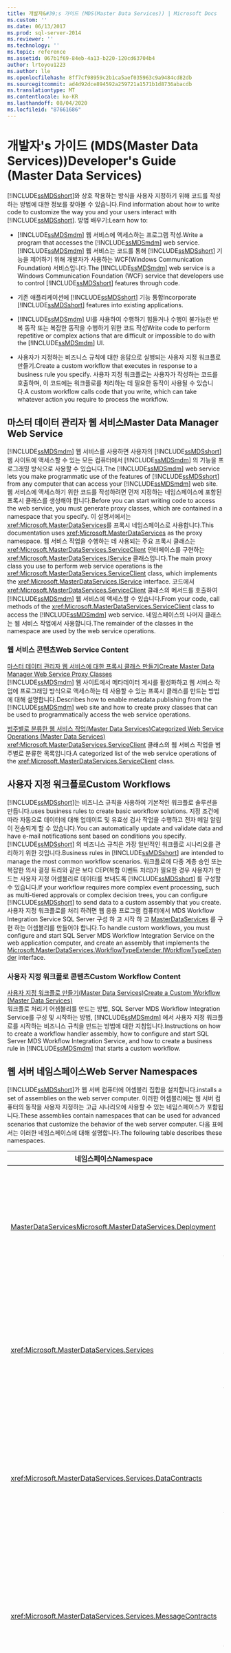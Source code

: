 ```yaml
---
title: 개발자&#39;s 가이드 (MDS(Master Data Services)) | Microsoft Docs
ms.custom: ''
ms.date: 06/13/2017
ms.prod: sql-server-2014
ms.reviewer: ''
ms.technology: ''
ms.topic: reference
ms.assetid: 067b1f69-84eb-4a13-b220-120cd63704b4
author: lrtoyou1223
ms.author: lle
ms.openlocfilehash: 8ff7cf98959c2b1ca5aef035963c9a9484cd82db
ms.sourcegitcommit: ad4d92dce894592a259721a1571b1d8736abacdb
ms.translationtype: MT
ms.contentlocale: ko-KR
ms.lasthandoff: 08/04/2020
ms.locfileid: "87661686"
---
```

# <a name="developer39s-guide-master-data-services"></a><span data-ttu-id="2c21e-102">개발자&#39;s 가이드 (MDS(Master Data Services))</span><span class="sxs-lookup"><span data-stu-id="2c21e-102">Developer&#39;s Guide (Master Data Services)</span></span>
  <span data-ttu-id="2c21e-103">[!INCLUDE[ssMDSshort](../../includes/ssmdsshort-md.md)]와 상호 작용하는 방식을 사용자 지정하기 위해 코드를 작성하는 방법에 대한 정보를 찾아볼 수 있습니다.</span><span class="sxs-lookup"><span data-stu-id="2c21e-103">Find information about how to write code to customize the way you and your users interact with [!INCLUDE[ssMDSshort](../../includes/ssmdsshort-md.md)].</span></span> <span data-ttu-id="2c21e-104">방법 배우기:</span><span class="sxs-lookup"><span data-stu-id="2c21e-104">Learn how to:</span></span>  
  
-   <span data-ttu-id="2c21e-105">[!INCLUDE[ssMDSmdm](../../includes/ssmdsmdm-md.md)] 웹 서비스에 액세스하는 프로그램 작성.</span><span class="sxs-lookup"><span data-stu-id="2c21e-105">Write a program that accesses the [!INCLUDE[ssMDSmdm](../../includes/ssmdsmdm-md.md)] web service.</span></span> <span data-ttu-id="2c21e-106">[!INCLUDE[ssMDSmdm](../../includes/ssmdsmdm-md.md)] 웹 서비스는 코드를 통해 [!INCLUDE[ssMDSshort](../../includes/ssmdsshort-md.md)] 기능을 제어하기 위해 개발자가 사용하는 WCF(Windows Communication Foundation) 서비스입니다.</span><span class="sxs-lookup"><span data-stu-id="2c21e-106">The [!INCLUDE[ssMDSmdm](../../includes/ssmdsmdm-md.md)] web service is a Windows Communication Foundation (WCF) service that developers use to control [!INCLUDE[ssMDSshort](../../includes/ssmdsshort-md.md)] features through code.</span></span>  
  
-   <span data-ttu-id="2c21e-107">기존 애플리케이션에 [!INCLUDE[ssMDSshort](../../includes/ssmdsshort-md.md)] 기능 통합</span><span class="sxs-lookup"><span data-stu-id="2c21e-107">Incorporate [!INCLUDE[ssMDSshort](../../includes/ssmdsshort-md.md)] features into existing applications.</span></span>  
  
-   <span data-ttu-id="2c21e-108">[!INCLUDE[ssMDSmdm](../../includes/ssmdsmdm-md.md)] UI를 사용하여 수행하기 힘들거나 수행이 불가능한 반복 동작 또는 복잡한 동작을 수행하기 위한 코드 작성</span><span class="sxs-lookup"><span data-stu-id="2c21e-108">Write code to perform repetitive or complex actions that are difficult or impossible to do with the [!INCLUDE[ssMDSmdm](../../includes/ssmdsmdm-md.md)] UI.</span></span>  
  
-   <span data-ttu-id="2c21e-109">사용자가 지정하는 비즈니스 규칙에 대한 응답으로 실행되는 사용자 지정 워크플로 만들기.</span><span class="sxs-lookup"><span data-stu-id="2c21e-109">Create a custom workflow that executes in response to a business rule you specify.</span></span> <span data-ttu-id="2c21e-110">사용자 지정 워크플로는 사용자가 작성하는 코드를 호출하며, 이 코드에는 워크플로를 처리하는 데 필요한 동작이 사용될 수 있습니다.</span><span class="sxs-lookup"><span data-stu-id="2c21e-110">A custom workflow calls code that you write, which can take whatever action you require to process the workflow.</span></span>  
  
## <a name="master-data-manager-web-service"></a><span data-ttu-id="2c21e-111">마스터 데이터 관리자 웹 서비스</span><span class="sxs-lookup"><span data-stu-id="2c21e-111">Master Data Manager Web Service</span></span>  
 <span data-ttu-id="2c21e-112">[!INCLUDE[ssMDSmdm](../../includes/ssmdsmdm-md.md)] 웹 서비스를 사용하면 사용자의 [!INCLUDE[ssMDSshort](../../includes/ssmdsshort-md.md)] 웹 사이트에 액세스할 수 있는 모든 컴퓨터에서 [!INCLUDE[ssMDSmdm](../../includes/ssmdsmdm-md.md)] 의 기능을 프로그래밍 방식으로 사용할 수 있습니다.</span><span class="sxs-lookup"><span data-stu-id="2c21e-112">The [!INCLUDE[ssMDSmdm](../../includes/ssmdsmdm-md.md)] web service lets you make programmatic use of the features of [!INCLUDE[ssMDSshort](../../includes/ssmdsshort-md.md)] from any computer that can access your [!INCLUDE[ssMDSmdm](../../includes/ssmdsmdm-md.md)] web site.</span></span> <span data-ttu-id="2c21e-113">웹 서비스에 액세스하기 위한 코드를 작성하려면 먼저 지정하는 네임스페이스에 포함된 프록시 클래스를 생성해야 합니다.</span><span class="sxs-lookup"><span data-stu-id="2c21e-113">Before you can start writing code to access the web service, you must generate proxy classes, which are contained in a namespace that you specify.</span></span> <span data-ttu-id="2c21e-114">이 설명서에서는 <xref:Microsoft.MasterDataServices>를 프록시 네임스페이스로 사용합니다.</span><span class="sxs-lookup"><span data-stu-id="2c21e-114">This documentation uses <xref:Microsoft.MasterDataServices> as the proxy namespace.</span></span> <span data-ttu-id="2c21e-115">웹 서비스 작업을 수행하는 데 사용되는 주요 프록시 클래스는 <xref:Microsoft.MasterDataServices.ServiceClient> 인터페이스를 구현하는 <xref:Microsoft.MasterDataServices.IService> 클래스입니다.</span><span class="sxs-lookup"><span data-stu-id="2c21e-115">The main proxy class you use to perform web service operations is the <xref:Microsoft.MasterDataServices.ServiceClient> class, which implements the <xref:Microsoft.MasterDataServices.IService> interface.</span></span> <span data-ttu-id="2c21e-116">코드에서 <xref:Microsoft.MasterDataServices.ServiceClient> 클래스의 메서드를 호출하여 [!INCLUDE[ssMDSmdm](../../includes/ssmdsmdm-md.md)] 웹 서비스에 액세스할 수 있습니다.</span><span class="sxs-lookup"><span data-stu-id="2c21e-116">From your code, call methods of the <xref:Microsoft.MasterDataServices.ServiceClient> class to access the [!INCLUDE[ssMDSmdm](../../includes/ssmdsmdm-md.md)] web service.</span></span> <span data-ttu-id="2c21e-117">네임스페이스의 나머지 클래스는 웹 서비스 작업에서 사용합니다.</span><span class="sxs-lookup"><span data-stu-id="2c21e-117">The remainder of the classes in the namespace are used by the web service operations.</span></span>  
  
### <a name="web-service-content"></a><span data-ttu-id="2c21e-118">웹 서비스 콘텐츠</span><span class="sxs-lookup"><span data-stu-id="2c21e-118">Web Service Content</span></span>  
 [<span data-ttu-id="2c21e-119">마스터 데이터 관리자 웹 서비스에 대한 프록시 클래스 만들기</span><span class="sxs-lookup"><span data-stu-id="2c21e-119">Create Master Data Manager Web Service Proxy Classes</span></span>](create-master-data-manager-web-service-proxy-classes.md)  
 <span data-ttu-id="2c21e-120">[!INCLUDE[ssMDSmdm](../../includes/ssmdsmdm-md.md)] 웹 사이트에서 메타데이터 게시를 활성화하고 웹 서비스 작업에 프로그래밍 방식으로 액세스하는 데 사용할 수 있는 프록시 클래스를 만드는 방법에 대해 설명합니다.</span><span class="sxs-lookup"><span data-stu-id="2c21e-120">Describes how to enable metadata publishing from the [!INCLUDE[ssMDSmdm](../../includes/ssmdsmdm-md.md)] web site and how to create proxy classes that can be used to programmatically access the web service operations.</span></span>  
  
 [<span data-ttu-id="2c21e-121">범주별로 분류한 웹 서비스 작업&#40;Master Data Services&#41;</span><span class="sxs-lookup"><span data-stu-id="2c21e-121">Categorized Web Service Operations &#40;Master Data Services&#41;</span></span>](categorized-web-service-operations-master-data-services.md)  
 <span data-ttu-id="2c21e-122"><xref:Microsoft.MasterDataServices.ServiceClient> 클래스의 웹 서비스 작업을 범주별로 분류한 목록입니다.</span><span class="sxs-lookup"><span data-stu-id="2c21e-122">A categorized list of the web service operations of the <xref:Microsoft.MasterDataServices.ServiceClient> class.</span></span>  
  
## <a name="custom-workflows"></a><span data-ttu-id="2c21e-123">사용자 지정 워크플로</span><span class="sxs-lookup"><span data-stu-id="2c21e-123">Custom Workflows</span></span>  
 [!INCLUDE[ssMDSshort](../../includes/ssmdsshort-md.md)]<span data-ttu-id="2c21e-124">는 비즈니스 규칙을 사용하여 기본적인 워크플로 솔루션을 만듭니다.</span><span class="sxs-lookup"><span data-stu-id="2c21e-124">uses business rules to create basic workflow solutions.</span></span> <span data-ttu-id="2c21e-125">지정 조건에 따라 자동으로 데이터에 대해 업데이트 및 유효성 검사 작업을 수행하고 전자 메일 알림이 전송되게 할 수 있습니다.</span><span class="sxs-lookup"><span data-stu-id="2c21e-125">You can automatically update and validate data and have e-mail notifications sent based on conditions you specify.</span></span> <span data-ttu-id="2c21e-126">[!INCLUDE[ssMDSshort](../../includes/ssmdsshort-md.md)] 의 비즈니스 규칙은 가장 일반적인 워크플로 시나리오를 관리하기 위한 것입니다.</span><span class="sxs-lookup"><span data-stu-id="2c21e-126">Business rules in [!INCLUDE[ssMDSshort](../../includes/ssmdsshort-md.md)] are intended to manage the most common workflow scenarios.</span></span> <span data-ttu-id="2c21e-127">워크플로에 다중 계층 승인 또는 복잡한 의사 결정 트리와 같은 보다 CEP(복합 이벤트 처리)가 필요한 경우 사용자가 만드는 사용자 지정 어셈블리로 데이터를 보내도록 [!INCLUDE[ssMDSshort](../../includes/ssmdsshort-md.md)] 를 구성할 수 있습니다.</span><span class="sxs-lookup"><span data-stu-id="2c21e-127">If your workflow requires more complex event processing, such as multi-tiered approvals or complex decision trees, you can configure [!INCLUDE[ssMDSshort](../../includes/ssmdsshort-md.md)] to send data to a custom assembly that you create.</span></span> <span data-ttu-id="2c21e-128">사용자 지정 워크플로를 처리 하려면 웹 응용 프로그램 컴퓨터에서 MDS Workflow Integration Service SQL Server 구성 하 고 시작 하 고 [MasterDataServices](/previous-versions/sql/sql-server-2016/hh758785(v=sql.130)) 를 구현 하는 어셈블리를 만들어야 합니다.</span><span class="sxs-lookup"><span data-stu-id="2c21e-128">To handle custom workflows, you must configure and start SQL Server MDS Workflow Integration Service on the web application computer, and create an assembly that implements the [Microsoft.MasterDataServices.WorkflowTypeExtender.IWorkflowTypeExtender](/previous-versions/sql/sql-server-2016/hh758785(v=sql.130)) interface.</span></span>  
  
### <a name="custom-workflow-content"></a><span data-ttu-id="2c21e-129">사용자 지정 워크플로 콘텐츠</span><span class="sxs-lookup"><span data-stu-id="2c21e-129">Custom Workflow Content</span></span>  
 [<span data-ttu-id="2c21e-130">사용자 지정 워크플로 만들기&#40;Master Data Services&#41;</span><span class="sxs-lookup"><span data-stu-id="2c21e-130">Create a Custom Workflow &#40;Master Data Services&#41;</span></span>](create-a-custom-workflow-master-data-services.md)  
 <span data-ttu-id="2c21e-131">워크플로 처리기 어셈블리를 만드는 방법, SQL Server MDS Workflow Integration Service를 구성 및 시작하는 방법, [!INCLUDE[ssMDSmdm](../../includes/ssmdsmdm-md.md)] 에서 사용자 지정 워크플로를 시작하는 비즈니스 규칙을 만드는 방법에 대한 지침입니다.</span><span class="sxs-lookup"><span data-stu-id="2c21e-131">Instructions on how to create a workflow handler assembly, how to configure and start SQL Server MDS Workflow Integration Service, and how to create a business rule in [!INCLUDE[ssMDSmdm](../../includes/ssmdsmdm-md.md)] that starts a custom workflow.</span></span>  
  
## <a name="web-server-namespaces"></a><span data-ttu-id="2c21e-132">웹 서버 네임스페이스</span><span class="sxs-lookup"><span data-stu-id="2c21e-132">Web Server Namespaces</span></span>  
 [!INCLUDE[ssMDSshort](../../includes/ssmdsshort-md.md)]<span data-ttu-id="2c21e-133">가 웹 서버 컴퓨터에 어셈블리 집합을 설치합니다.</span><span class="sxs-lookup"><span data-stu-id="2c21e-133">installs a set of assemblies on the web server computer.</span></span> <span data-ttu-id="2c21e-134">이러한 어셈블리에는 웹 서버 컴퓨터의 동작을 사용자 지정하는 고급 시나리오에 사용할 수 있는 네임스페이스가 포함됩니다.</span><span class="sxs-lookup"><span data-stu-id="2c21e-134">These assemblies contain namespaces that can be used for advanced scenarios that customize the behavior of the web server computer.</span></span> <span data-ttu-id="2c21e-135">다음 표에서는 이러한 네임스페이스에 대해 설명합니다.</span><span class="sxs-lookup"><span data-stu-id="2c21e-135">The following table describes these namespaces.</span></span>  
  
|<span data-ttu-id="2c21e-136">네임스페이스</span><span class="sxs-lookup"><span data-stu-id="2c21e-136">Namespace</span></span>|<span data-ttu-id="2c21e-137">Description</span><span class="sxs-lookup"><span data-stu-id="2c21e-137">Description</span></span>|  
|---------------|-----------------|  
|<span data-ttu-id="2c21e-138">[MasterDataServices](/previous-versions/sql/sql-server-2016/ff487448(v=sql.130))</span><span class="sxs-lookup"><span data-stu-id="2c21e-138">[Microsoft.MasterDataServices.Deployment](/previous-versions/sql/sql-server-2016/ff487448(v=sql.130))</span></span>|<span data-ttu-id="2c21e-139">모델에서 배포 패키지를 만들고 패키지를 [!INCLUDE[ssMDSshort](../../includes/ssmdsshort-md.md)] 데이터베이스에 배포하는 데 사용할 수 있는 클래스를 포함합니다.</span><span class="sxs-lookup"><span data-stu-id="2c21e-139">Contains classes that can be used to create a deployment package from a model and to deploy a package into a [!INCLUDE[ssMDSshort](../../includes/ssmdsshort-md.md)] database.</span></span>|  
|<xref:Microsoft.MasterDataServices.Services>|<span data-ttu-id="2c21e-140">[!INCLUDE[ssMDSmdm](../../includes/ssmdsmdm-md.md)] 웹 애플리케이션을 통해 웹 서버 컴퓨터에 대해 실행되는 웹 서비스 작업을 수신하고 처리하는 클래스를 포함합니다.</span><span class="sxs-lookup"><span data-stu-id="2c21e-140">Contains a class that receives and processes web service operations made to the web server computer through the [!INCLUDE[ssMDSmdm](../../includes/ssmdsmdm-md.md)] web application.</span></span>|  
|<xref:Microsoft.MasterDataServices.Services.DataContracts>|<span data-ttu-id="2c21e-141">데이터가 클라이언트 컴퓨터에서 [!INCLUDE[ssMDSmdm](../../includes/ssmdsmdm-md.md)] 웹 애플리케이션을 통해 웹 서버 컴퓨터로 전달되는 방법을 정의하는 클래스를 포함합니다.</span><span class="sxs-lookup"><span data-stu-id="2c21e-141">Contains classes that define how data is passed from the client computer through the [!INCLUDE[ssMDSmdm](../../includes/ssmdsmdm-md.md)] web application to the web server computer.</span></span>|  
|<xref:Microsoft.MasterDataServices.Services.MessageContracts>|<span data-ttu-id="2c21e-142">요청 및 응답이 클라이언트 컴퓨터에서 [!INCLUDE[ssMDSmdm](../../includes/ssmdsmdm-md.md)] 웹 애플리케이션을 통해 웹 서버 컴퓨터로 전달되는 방법을 정의하는 클래스를 포함합니다.</span><span class="sxs-lookup"><span data-stu-id="2c21e-142">Contains classes that define how requests and responses are passed from the client computer through the [!INCLUDE[ssMDSmdm](../../includes/ssmdsmdm-md.md)] web application to the web server computer.</span></span>|  
|<xref:Microsoft.MasterDataServices.Services.ServiceContracts>|<span data-ttu-id="2c21e-143">[!INCLUDE[ssMDSmdm](../../includes/ssmdsmdm-md.md)] 웹 서비스를 통해 호출할 수 있는 작업을 정의하는 인터페이스를 포함합니다.</span><span class="sxs-lookup"><span data-stu-id="2c21e-143">Contains the interface that defines the operations that can be called through the [!INCLUDE[ssMDSmdm](../../includes/ssmdsmdm-md.md)] web service.</span></span>|  
  
  
